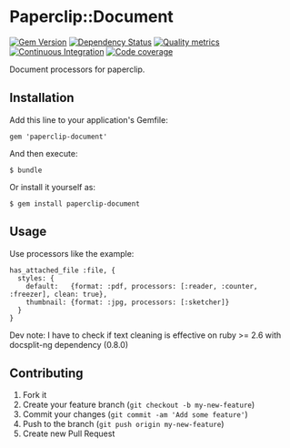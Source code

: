 # Paperclip::Document

[![Gem Version](https://badge.fury.io/rb/paperclip-document.png)](http://badge.fury.io/rb/paperclip-document) 
[![Dependency Status](https://gemnasium.com/ekylibre/paperclip-document.png)](https://gemnasium.com/ekylibre/paperclip-document)
[![Quality metrics](https://codeclimate.com/github/ekylibre/paperclip-document.png)](https://codeclimate.com/github/ekylibre/paperclip-document)
[![Continuous Integration](https://api.travis-ci.org/ekylibre/paperclip-document.png?branch=master)](https://travis-ci.org/ekylibre/paperclip-document)
[![Code coverage](https://coveralls.io/repos/ekylibre/paperclip-document/badge.png?branch=master)](https://coveralls.io/r/ekylibre/paperclip-document)

Document processors for paperclip.

## Installation

Add this line to your application's Gemfile:

    gem 'paperclip-document'

And then execute:

    $ bundle

Or install it yourself as:

    $ gem install paperclip-document

## Usage

Use processors like the example:

    has_attached_file :file, {
      styles: {
        default:   {format: :pdf, processors: [:reader, :counter, :freezer], clean: true},
        thumbnail: {format: :jpg, processors: [:sketcher]}
      }
    }

Dev note: I have to check if text cleaning is effective on ruby >= 2.6 with docsplit-ng dependency (0.8.0)

## Contributing

1. Fork it
2. Create your feature branch (`git checkout -b my-new-feature`)
3. Commit your changes (`git commit -am 'Add some feature'`)
4. Push to the branch (`git push origin my-new-feature`)
5. Create new Pull Request

